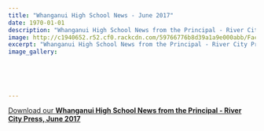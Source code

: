 ```yaml
---
title: "Whanganui High School News - June 2017"
date: 1970-01-01
description: "Whanganui High School News from the Principal - River City Press, June 2017"
image: http://c1940652.r52.cf0.rackcdn.com/59766776b8d39a1a9e000abb/Facebook-Profile---180x180---TESTwhite-bg.jpg
excerpt: "Whanganui High School News from the Principal - River City Press, June 2017"
image_gallery:
    
    
    
    
    
---
```


<p><a href="http://c1940652.r52.cf0.rackcdn.com/59541da4b8d39a317d000004/RCP-Newsletter-June-2017.pdf">Download our </a><strong><a href="http://c1940652.r52.cf0.rackcdn.com/59541da4b8d39a317d000004/RCP-Newsletter-June-2017.pdf">Whanganui High School News from the Principal - River City Press, June 2017</a></strong></p>


